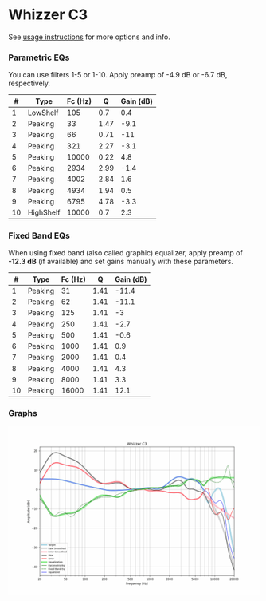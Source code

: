 # Whizzer C3
See [usage instructions](https://github.com/jaakkopasanen/AutoEq#usage) for more options and info.

### Parametric EQs
You can use filters 1-5 or 1-10. Apply preamp of -4.9 dB or -6.7 dB, respectively.

|   # | Type      |   Fc (Hz) |    Q |   Gain (dB) |
|-----|-----------|-----------|------|-------------|
|   1 | LowShelf  |       105 | 0.7  |         0.4 |
|   2 | Peaking   |        33 | 1.47 |        -9.1 |
|   3 | Peaking   |        66 | 0.71 |       -11   |
|   4 | Peaking   |       321 | 2.27 |        -3.1 |
|   5 | Peaking   |     10000 | 0.22 |         4.8 |
|   6 | Peaking   |      2934 | 2.99 |        -1.4 |
|   7 | Peaking   |      4002 | 2.84 |         1.6 |
|   8 | Peaking   |      4934 | 1.94 |         0.5 |
|   9 | Peaking   |      6795 | 4.78 |        -3.3 |
|  10 | HighShelf |     10000 | 0.7  |         2.3 |

### Fixed Band EQs
When using fixed band (also called graphic) equalizer, apply preamp of **-12.3 dB** (if available) and set gains manually with these parameters.

|   # | Type    |   Fc (Hz) |    Q |   Gain (dB) |
|-----|---------|-----------|------|-------------|
|   1 | Peaking |        31 | 1.41 |       -11.4 |
|   2 | Peaking |        62 | 1.41 |       -11.1 |
|   3 | Peaking |       125 | 1.41 |        -3   |
|   4 | Peaking |       250 | 1.41 |        -2.7 |
|   5 | Peaking |       500 | 1.41 |        -0.6 |
|   6 | Peaking |      1000 | 1.41 |         0.9 |
|   7 | Peaking |      2000 | 1.41 |         0.4 |
|   8 | Peaking |      4000 | 1.41 |         4.3 |
|   9 | Peaking |      8000 | 1.41 |         3.3 |
|  10 | Peaking |     16000 | 1.41 |        12.1 |

### Graphs
![](./Whizzer%20C3.png)
